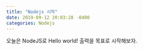 ```yaml
---
title: "Nodejs 시작"
date: 2019-09-12 20:03:28 -0400
categories: Nodejs
---
```

오늘은 NodeJS로 Hello world! 출력을 목표로 시작해보자.





